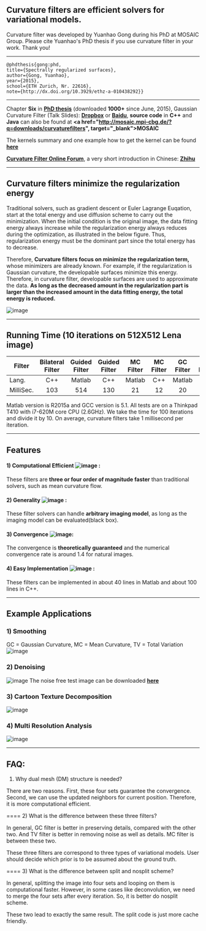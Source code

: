## Curvature filters are efficient solvers for variational models.
Curvature filter was developed by Yuanhao Gong during his PhD at MOSAIC Group. Please cite Yuanhao's PhD thesis if you use curvature filter in your work. Thank you!
***
```text
@phdthesis{gong:phd, 
title={Spectrally regularized surfaces}, 
author={Gong, Yuanhao}, 
year={2015}, 
school={ETH Zurich, Nr. 22616},
note={http://dx.doi.org/10.3929/ethz-a-010438292}}
```
***
Chapter **Six** in **<a href="http://e-collection.library.ethz.ch/eserv/eth:47737/eth-47737-02.pdf" target="_blank">PhD thesis</a>** (downloaded **1000+** since June, 2015), Gaussian Curvature Filter (Talk Slides): **<a href="https://www.dropbox.com/s/ax73park0popi4x/GCFilter_small.pdf?dl=0" target="_blank">Dropbox</a>** or **<a href="http://pan.baidu.com/s/1gd4Km1H" target="_blank">Baidu</a>**, **source code** in **C++** and **Java** can also be found at **<a href="http://mosaic.mpi-cbg.de/?q=downloads/curvaturefilters", target="_blank">MOSAIC</a>**

The kernels summary and one example how to get the kernel can be found **[here](CF_Kernels.pdf)**

**<a href="https://groups.google.com/forum/?hl=en#!forum/curvaturefilter" target="_blank">Curvature Filter Online Forum</a>**, a very short introduction in Chinese: **<a href="http://www.zhihu.com/question/35499791" target="_blank">Zhihu</a>**

***
## Curvature filters minimize the regularization energy

Traditional solvers, such as gradient descent or Euler Lagrange Euqation, start at the total energy and use diffusion scheme to carry out the minimization. When the initial condition is the original image, the data fitting energy always increase while the regularization energy always reduces during the optimization, as illustrated in the below figure. Thus, regularization energy must be the dominant part since the total energy has to decrease. 

Therefore, **Curvature filters focus on minimize the regularization term,** whose minimizers are already known. For example, if the regularization is Gaussian curvature, the developable surfaces minimize this energy. Therefore, in curvature filter, developable surfaces are used to approximate the data. **As long as the decreased amount in the regularization part is larger than the increased amount in the data fitting energy, the total energy is reduced.**

![image](images/phs.PNG)
***
## Running Time (10 iterations on 512X512 Lena image)
| Filter       | Bilateral Filter | Guided Filter | Guided Filter | MC Filter | MC Filter | GC Filter | GC Filter| Bernstein Filter |
| ------------- |:-------------:|:-------------:|:-------------:|:-------------:|:-------------:|:-------------:|:-------------:|:-------------:|
| Lang.      | C++ | Matlab | C++ | Matlab | C++ | Matlab | C++| C++|
| MilliSec.      | 103 | 514 | 130 | 21 | 12 | 20 | 11| 8|

Matlab version is R2015a and GCC version is 5.1. All tests are on a Thinkpad T410 with i7-620M core CPU (2.6GHz). We take the time for 100 iterations and divide it by 10. On average, curvature filters take 1 millisecond per iteration.
***
## Features
#### 1) Computational Efficient ![image](images/fast.jpg) :
These filters are **three or four order of magnitude faster** than traditional solvers, such as mean curvature flow. 
#### 2) Generality ![image](images/box.png) :
These filter solvers can handle **arbitrary imaging model**, as long as the imaging model can be evaluated(black box).
#### 3) Convergence ![image](images/theory.png):
The convergence is **theoretically guaranteed** and the numerical convergence rate is around 1.4 for natural images.
#### 4) Easy Implementation ![image](images/easy.png) :
These filters can be implemented in about 40 lines in Matlab and about 100 lines in C++. 

***
## Example Applications
### 1) Smoothing
GC = Gaussian Curvature, MC = Mean Curvature, TV = Total Variation
![image](images/curvatureFilters.png)
### 2) Denoising
![image](images/denoise.PNG)
The noise free test image can be downloaded **[here](images/developable.png)**
### 3) Cartoon Texture Decomposition
![image](images/decomposition.png)
### 4) Multi Resolution Analysis
![image](images/scaleSpace.png)

***
## FAQ:
1) Why dual mesh (DM) structure is needed?

There are two reasons. First, these four sets guarantee the convergence. Second, 
we can use the updated neighbors for current position. Therefore, it is more computational efficient.

====
2) What is the difference between these three filters?

In general, GC filter is better in preserving details, compared with the other two. And
TV filter is better in removing noise as well as details. MC filter is between these two.

These three filters are correspond to three types of variational models. User should decide
which prior is to be assumed about the ground truth. 

====
3) What is the difference between split and nosplit scheme?

In general, splitting the image into four sets and looping on them is computational faster.
However, in some cases like deconvolution, we need to merge the four sets after every iteration.
So, it is better do nosplit scheme.

These two lead to exactly the same result. The split code is just more cache friendly.
